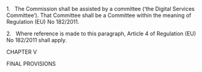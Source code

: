 1.   The Commission shall be assisted by a committee (‘the Digital Services Committee’). That Committee shall be a Committee within the meaning of Regulation (EU) No 182/2011.

2.   Where reference is made to this paragraph, Article 4 of Regulation (EU) No 182/2011 shall apply.

CHAPTER V

FINAL PROVISIONS